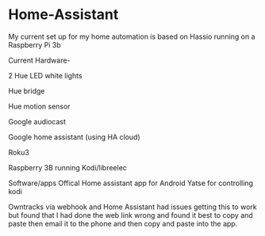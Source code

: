 # Home-Assistant
My current set up for my home automation is based on Hassio running on a Raspberry Pi 3b

Current Hardware-

2 Hue LED white lights

Hue bridge

Hue motion sensor 

Google audiocast

Google home assistant (using HA cloud)

Roku3

Raspberry 3B running Kodi/libreelec

Software/apps
Offical Home assistant app for Android 
Yatse for controlling kodi

Owntracks via webhook and Home Assistant 
  had issues getting this to work but found that I had done the web link wrong and found it best to copy and paste then email it to the phone and then copy and paste into the app.

